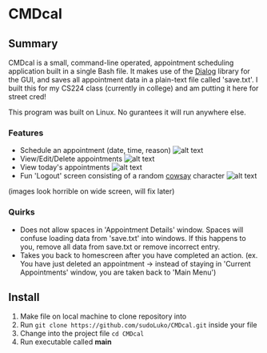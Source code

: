 # CMDcal

## Summary

CMDcal is a small, command-line operated, appointment scheduling application built in a single Bash file. It makes use of the [Dialog](https://linux.die.net/man/1/dialog) library for the GUI, and saves all appointment data in a plain-text file called 'save.txt'. I built this for my CS224 class (currently in college) and am putting it here for street cred!

This program was built on Linux. No gurantees it will run anywhere else.

### Features
- Schedule an appointment (date, time, reason)
![alt text](https://github.com/lukeolson0/CMDcal/blob/main/img/calendar.jpg?raw=true)
- View/Edit/Delete appointments
![alt text](https://github.com/lukeolson0/CMDcal/blob/main/img/stuff.jpg?raw=true)
- View today's appointments
![alt text](https://github.com/lukeolson0/CMDcal/blob/main/img/today.jpg?raw=true)
- Fun 'Logout' screen consisting of a random [cowsay](https://github.com/schacon/cowsay) character
![alt text](https://github.com/lukeolson0/CMDcal/blob/main/img/turkey.jpg?raw=true)

(images look horrible on wide screen, will fix later)

### Quirks
- Does not allow spaces in 'Appointment Details' window. Spaces will confuse loading data from 'save.txt' into windows. If this happens to you, remove all data from save.txt or remove incorrect entry. 
- Takes you back to homescreen after you have completed an action. (ex. You have just deleted an appointment -> instead of staying in 'Current Appointments' window, you are taken back to 'Main Menu')

## Install
1. Make file on local machine to clone repository into
2. Run `git clone https://github.com/sudoLuko/CMDcal.git` inside your file
3. Change into the project file `cd CMDcal`
4. Run executable called **main**
